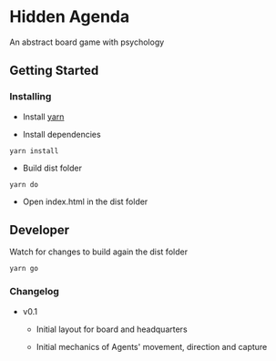# Hidden Agenda

An abstract board game with psychology

## Getting Started

### Installing

* Install [yarn](https://yarnpkg.com/en/docs/install)

* Install dependencies

```
yarn install
```

* Build dist folder

```
yarn do
```

* Open index.html in the dist folder

## Developer

Watch for changes to build again the dist folder

```
yarn go
```

### Changelog

* v0.1

  * Initial layout for board and headquarters

  * Initial mechanics of Agents' movement, direction and capture
